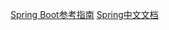 [Spring Boot参考指南](https://jack80342.gitbook.io/spring-boot/)
[Spring中文文档](https://docs.gitcode.net/spring/guide/)